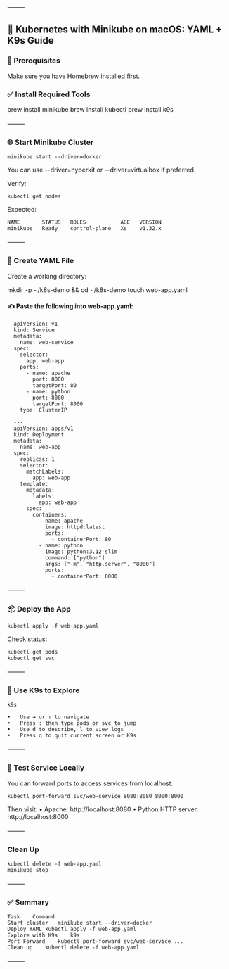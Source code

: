 
⸻

## 🚀 Kubernetes with Minikube on macOS: YAML + K9s Guide

### 🧱 Prerequisites

Make sure you have Homebrew installed first.

### ✅ Install Required Tools

  brew install minikube
  brew install kubectl
  brew install k9s


⸻

### 🌐 Start Minikube Cluster

    minikube start --driver=docker

You can use --driver=hyperkit or --driver=virtualbox if preferred.

Verify:

    kubectl get nodes

Expected:

    NAME       STATUS   ROLES           AGE   VERSION
    minikube   Ready    control-plane   Xs    v1.32.x


⸻

### 📁 Create YAML File

Create a working directory:

  mkdir -p ~/k8s-demo && cd ~/k8s-demo
  touch web-app.yaml

#### ✍️ Paste the following into web-app.yaml:

      apiVersion: v1
      kind: Service
      metadata:
        name: web-service
      spec:
        selector:
          app: web-app
        ports:
          - name: apache
            port: 8080
            targetPort: 80
          - name: python
            port: 8000
            targetPort: 8000
        type: ClusterIP
      
      ---
      apiVersion: apps/v1
      kind: Deployment
      metadata:
        name: web-app
      spec:
        replicas: 1
        selector:
          matchLabels:
            app: web-app
        template:
          metadata:
            labels:
              app: web-app
          spec:
            containers:
              - name: apache
                image: httpd:latest
                ports:
                  - containerPort: 80
              - name: python
                image: python:3.12-slim
                command: ["python"]
                args: ["-m", "http.server", "8000"]
                ports:
                  - containerPort: 8000


⸻

### 📦 Deploy the App

    kubectl apply -f web-app.yaml

Check status:

    kubectl get pods
    kubectl get svc


⸻

### 🧭 Use K9s to Explore

    k9s

	•	Use → or ↓ to navigate
	•	Press : then type pods or svc to jump
	•	Use d to describe, l to view logs
	•	Press q to quit current screen or K9s

⸻

### 🧪 Test Service Locally

You can forward ports to access services from localhost:

    kubectl port-forward svc/web-service 8080:8080 8000:8000

Then visit:
	•	Apache: http://localhost:8080
	•	Python HTTP server: http://localhost:8000

⸻

### Clean Up
    
    kubectl delete -f web-app.yaml
    minikube stop


⸻

### ✅ Summary

    Task	Command
    Start cluster	minikube start --driver=docker
    Deploy YAML	kubectl apply -f web-app.yaml
    Explore with K9s	k9s
    Port Forward	kubectl port-forward svc/web-service ...
    Clean up	kubectl delete -f web-app.yaml


⸻





